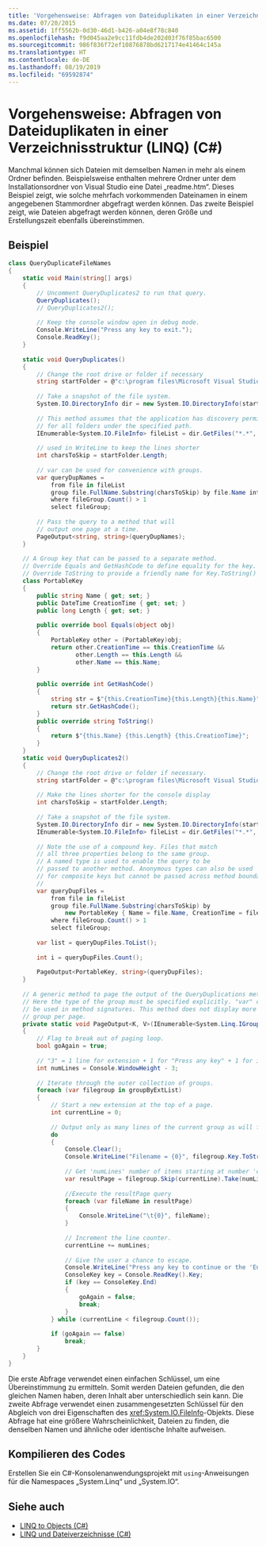 ```yaml
---
title: 'Vorgehensweise: Abfragen von Dateiduplikaten in einer Verzeichnisstruktur (LINQ) (C#)'
ms.date: 07/20/2015
ms.assetid: 1ff5562b-0d30-46d1-b426-a04e8f78c840
ms.openlocfilehash: f9d045aa2e9cc11fdb4de202d03f76f85bac6500
ms.sourcegitcommit: 986f836f72ef10876878bd6217174e41464c145a
ms.translationtype: HT
ms.contentlocale: de-DE
ms.lasthandoff: 08/19/2019
ms.locfileid: "69592874"
---
```

# <a name="how-to-query-for-duplicate-files-in-a-directory-tree-linq-c"></a>Vorgehensweise: Abfragen von Dateiduplikaten in einer Verzeichnisstruktur (LINQ) (C#)
Manchmal können sich Dateien mit demselben Namen in mehr als einem Ordner befinden. Beispielsweise enthalten mehrere Ordner unter dem Installationsordner von Visual Studio eine Datei „readme.htm“. Dieses Beispiel zeigt, wie solche mehrfach vorkommenden Dateinamen in einem angegebenen Stammordner abgefragt werden können. Das zweite Beispiel zeigt, wie Dateien abgefragt werden können, deren Größe und Erstellungszeit ebenfalls übereinstimmen.  
  
## <a name="example"></a>Beispiel  
  
```csharp  
class QueryDuplicateFileNames  
{  
    static void Main(string[] args)  
    {  
        // Uncomment QueryDuplicates2 to run that query.  
        QueryDuplicates();  
        // QueryDuplicates2();  
  
        // Keep the console window open in debug mode.  
        Console.WriteLine("Press any key to exit.");  
        Console.ReadKey();  
    }  
  
    static void QueryDuplicates()  
    {  
        // Change the root drive or folder if necessary  
        string startFolder = @"c:\program files\Microsoft Visual Studio 9.0\";  
  
        // Take a snapshot of the file system.  
        System.IO.DirectoryInfo dir = new System.IO.DirectoryInfo(startFolder);  
  
        // This method assumes that the application has discovery permissions  
        // for all folders under the specified path.  
        IEnumerable<System.IO.FileInfo> fileList = dir.GetFiles("*.*", System.IO.SearchOption.AllDirectories);  
  
        // used in WriteLine to keep the lines shorter  
        int charsToSkip = startFolder.Length;  
  
        // var can be used for convenience with groups.  
        var queryDupNames =  
            from file in fileList  
            group file.FullName.Substring(charsToSkip) by file.Name into fileGroup  
            where fileGroup.Count() > 1  
            select fileGroup;  
  
        // Pass the query to a method that will  
        // output one page at a time.  
        PageOutput<string, string>(queryDupNames);  
    }  
  
    // A Group key that can be passed to a separate method.  
    // Override Equals and GetHashCode to define equality for the key.  
    // Override ToString to provide a friendly name for Key.ToString()  
    class PortableKey  
    {  
        public string Name { get; set; }  
        public DateTime CreationTime { get; set; }  
        public long Length { get; set; }  
  
        public override bool Equals(object obj)  
        {  
            PortableKey other = (PortableKey)obj;  
            return other.CreationTime == this.CreationTime &&  
                   other.Length == this.Length &&  
                   other.Name == this.Name;  
        }  
  
        public override int GetHashCode()  
        {  
            string str = $"{this.CreationTime}{this.Length}{this.Name}";
            return str.GetHashCode();  
        }  
        public override string ToString()  
        {  
            return $"{this.Name} {this.Length} {this.CreationTime}";
        }  
    }  
    static void QueryDuplicates2()  
    {  
        // Change the root drive or folder if necessary.  
        string startFolder = @"c:\program files\Microsoft Visual Studio 9.0\Common7";  
  
        // Make the lines shorter for the console display  
        int charsToSkip = startFolder.Length;  
  
        // Take a snapshot of the file system.  
        System.IO.DirectoryInfo dir = new System.IO.DirectoryInfo(startFolder);  
        IEnumerable<System.IO.FileInfo> fileList = dir.GetFiles("*.*", System.IO.SearchOption.AllDirectories);  
  
        // Note the use of a compound key. Files that match  
        // all three properties belong to the same group.  
        // A named type is used to enable the query to be  
        // passed to another method. Anonymous types can also be used  
        // for composite keys but cannot be passed across method boundaries  
        //   
        var queryDupFiles =  
            from file in fileList  
            group file.FullName.Substring(charsToSkip) by  
                new PortableKey { Name = file.Name, CreationTime = file.CreationTime, Length = file.Length } into fileGroup  
            where fileGroup.Count() > 1  
            select fileGroup;  
  
        var list = queryDupFiles.ToList();  
  
        int i = queryDupFiles.Count();  
  
        PageOutput<PortableKey, string>(queryDupFiles);  
    }  
  
    // A generic method to page the output of the QueryDuplications methods  
    // Here the type of the group must be specified explicitly. "var" cannot  
    // be used in method signatures. This method does not display more than one  
    // group per page.  
    private static void PageOutput<K, V>(IEnumerable<System.Linq.IGrouping<K, V>> groupByExtList)  
    {  
        // Flag to break out of paging loop.  
        bool goAgain = true;  
  
        // "3" = 1 line for extension + 1 for "Press any key" + 1 for input cursor.  
        int numLines = Console.WindowHeight - 3;  
  
        // Iterate through the outer collection of groups.  
        foreach (var filegroup in groupByExtList)  
        {  
            // Start a new extension at the top of a page.  
            int currentLine = 0;  
  
            // Output only as many lines of the current group as will fit in the window.  
            do  
            {  
                Console.Clear();  
                Console.WriteLine("Filename = {0}", filegroup.Key.ToString() == String.Empty ? "[none]" : filegroup.Key.ToString());  
  
                // Get 'numLines' number of items starting at number 'currentLine'.  
                var resultPage = filegroup.Skip(currentLine).Take(numLines);  
  
                //Execute the resultPage query  
                foreach (var fileName in resultPage)  
                {  
                    Console.WriteLine("\t{0}", fileName);  
                }  
  
                // Increment the line counter.  
                currentLine += numLines;  
  
                // Give the user a chance to escape.  
                Console.WriteLine("Press any key to continue or the 'End' key to break...");  
                ConsoleKey key = Console.ReadKey().Key;  
                if (key == ConsoleKey.End)  
                {  
                    goAgain = false;  
                    break;  
                }  
            } while (currentLine < filegroup.Count());  
  
            if (goAgain == false)  
                break;  
        }  
    }  
}  
```  
  
 Die erste Abfrage verwendet einen einfachen Schlüssel, um eine Übereinstimmung zu ermitteln. Somit werden Dateien gefunden, die den gleichen Namen haben, deren Inhalt aber unterschiedlich sein kann. Die zweite Abfrage verwendet einen zusammengesetzten Schlüssel für den Abgleich von drei Eigenschaften des <xref:System.IO.FileInfo>-Objekts. Diese Abfrage hat eine größere Wahrscheinlichkeit, Dateien zu finden, die denselben Namen und ähnliche oder identische Inhalte aufweisen.  
  
## <a name="compiling-the-code"></a>Kompilieren des Codes  
 Erstellen Sie ein C#-Konsolenanwendungsprojekt mit `using`-Anweisungen für die Namespaces „System.Linq“ und „System.IO“.  
  
## <a name="see-also"></a>Siehe auch

- [LINQ to Objects (C#)](./linq-to-objects.md)
- [LINQ und Dateiverzeichnisse (C#)](./linq-and-file-directories.md)
